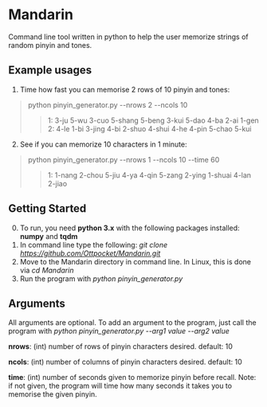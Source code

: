 # Mandarin

Command line tool written in python to help the user memorize strings of random pinyin and tones. 

## Example usages

1. Time how fast you can memorise 2 rows of 10 pinyin and tones:
> python pinyin_generator.py --nrows 2 --ncols 10
>>   1:  3-ju     5-wu     3-cuo    5-shang  5-beng   3-kui    5-dao    4-ba     2-ai     1-gen    
>>   2:  4-le     1-bi     3-jing   4-bi     2-shuo   4-shui   4-he     4-pin    5-chao   5-kui 


2. See if you can memorize 10 characters in 1 minute:
> python pinyin_generator.py --nrows 1 --ncols 10 --time 60
>>   1:  1-nang   2-chou   5-jiu    4-ya     4-qin    5-zang   2-ying   1-shuai  4-lan    2-jiao   


## Getting Started

0. To run, you need **python 3.x** with the following packages installed: **numpy** and **tqdm**
1. In command line type the following: *git clone https://github.com/Ottpocket/Mandarin.git*
2. Move to the Mandarin directory in command line. In Linux, this is done via *cd Mandarin*
3. Run the program with *python pinyin_generator.py*

## Arguments 

All arguments are optional.  To add an argument to the program, just call the program with *python pinyin_generator.py --arg1 value --arg2 value*

**nrows**: (int) number of rows of pinyin characters desired. default: 10

**ncols**: (int) number of columns of pinyin characters desired.  default: 10

**time**: (int) number of seconds given to memorize pinyin before recall.  Note: if not given, the program will time how many seconds it takes you to memorise the given pinyin.
